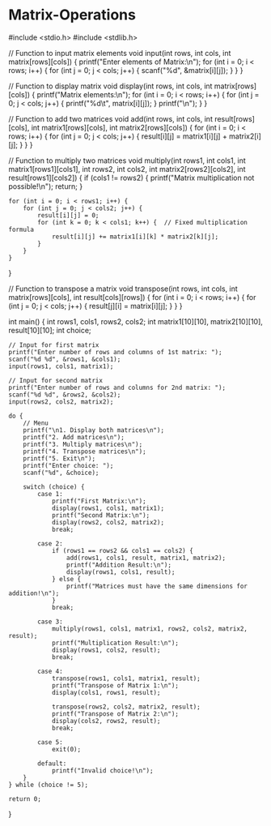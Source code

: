 # Matrix-Operations
#include <stdio.h>
#include <stdlib.h>

// Function to input matrix elements
void input(int rows, int cols, int matrix[rows][cols]) {
    printf("Enter elements of Matrix:\n");
    for (int i = 0; i < rows; i++) {
        for (int j = 0; j < cols; j++) {
            scanf("%d", &matrix[i][j]);
        }
    }
}

// Function to display matrix
void display(int rows, int cols, int matrix[rows][cols]) {
    printf("Matrix elements:\n");
    for (int i = 0; i < rows; i++) {
        for (int j = 0; j < cols; j++) {
            printf("%d\t", matrix[i][j]);
        }
        printf("\n");
    }
}

// Function to add two matrices
void add(int rows, int cols, int result[rows][cols], int matrix1[rows][cols], int matrix2[rows][cols]) {
    for (int i = 0; i < rows; i++) {
        for (int j = 0; j < cols; j++) {
            result[i][j] = matrix1[i][j] + matrix2[i][j];
        }
    }
}

// Function to multiply two matrices
void multiply(int rows1, int cols1, int matrix1[rows1][cols1],
              int rows2, int cols2, int matrix2[rows2][cols2],
              int result[rows1][cols2]) {
    if (cols1 != rows2) {
        printf("Matrix multiplication not possible!\n");
        return;
    }

    for (int i = 0; i < rows1; i++) {
        for (int j = 0; j < cols2; j++) {
            result[i][j] = 0;
            for (int k = 0; k < cols1; k++) {  // Fixed multiplication formula
                result[i][j] += matrix1[i][k] * matrix2[k][j];
            }
        }
    }
}

// Function to transpose a matrix
void transpose(int rows, int cols, int matrix[rows][cols], int result[cols][rows]) {
    for (int i = 0; i < rows; i++) {
        for (int j = 0; j < cols; j++) {
            result[j][i] = matrix[i][j];
        }
    }
}

int main() {
    int rows1, cols1, rows2, cols2;
    int matrix1[10][10], matrix2[10][10], result[10][10];
    int choice;

    // Input for first matrix
    printf("Enter number of rows and columns of 1st matrix: ");
    scanf("%d %d", &rows1, &cols1);
    input(rows1, cols1, matrix1);

    // Input for second matrix
    printf("Enter number of rows and columns for 2nd matrix: ");
    scanf("%d %d", &rows2, &cols2);
    input(rows2, cols2, matrix2);

    do {
        // Menu
        printf("\n1. Display both matrices\n");
        printf("2. Add matrices\n");
        printf("3. Multiply matrices\n");
        printf("4. Transpose matrices\n");
        printf("5. Exit\n");
        printf("Enter choice: ");
        scanf("%d", &choice);

        switch (choice) {
            case 1:
                printf("First Matrix:\n");
                display(rows1, cols1, matrix1);
                printf("Second Matrix:\n");
                display(rows2, cols2, matrix2);
                break;

            case 2:
                if (rows1 == rows2 && cols1 == cols2) {
                    add(rows1, cols1, result, matrix1, matrix2);
                    printf("Addition Result:\n");
                    display(rows1, cols1, result);
                } else {
                    printf("Matrices must have the same dimensions for addition!\n");
                }
                break;

            case 3:
                multiply(rows1, cols1, matrix1, rows2, cols2, matrix2, result);
                printf("Multiplication Result:\n");
                display(rows1, cols2, result);
                break;

            case 4:
                transpose(rows1, cols1, matrix1, result);
                printf("Transpose of Matrix 1:\n");
                display(cols1, rows1, result);

                transpose(rows2, cols2, matrix2, result);
                printf("Transpose of Matrix 2:\n");
                display(cols2, rows2, result);
                break;

            case 5:
                exit(0);

            default:
                printf("Invalid choice!\n");
        }
    } while (choice != 5);

    return 0;
}
